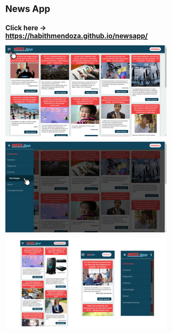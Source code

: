 # News App
## Click here -> https://habithmendoza.github.io/newsapp/

![](https://raw.githubusercontent.com/habithmendoza/newsapp/master/newsapp-1.PNG)

![](https://raw.githubusercontent.com/habithmendoza/newsapp/master/newsapp-2.PNG)

![](https://raw.githubusercontent.com/habithmendoza/newsapp/master/newsapp-3.PNG)
